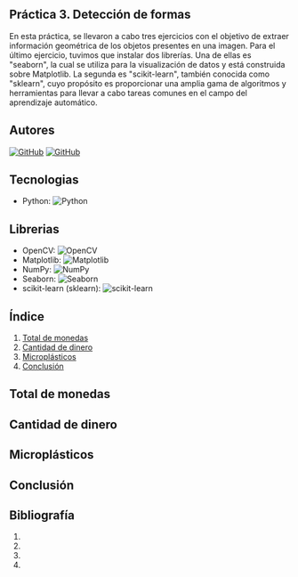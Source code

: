 ## Práctica 3. Detección de formas

En esta práctica, se llevaron a cabo tres ejercicios con el objetivo de extraer información geométrica de los objetos presentes en una imagen. Para el último ejercicio, tuvimos que instalar dos librerías. Una de ellas es "seaborn", la cual se utiliza para la visualización de datos y está construida sobre Matplotlib. La segunda es "scikit-learn", también conocida como "sklearn", cuyo propósito es proporcionar una amplia gama de algoritmos y herramientas para llevar a cabo tareas comunes en el campo del aprendizaje automático.

## Autores
[![GitHub](https://img.shields.io/badge/GitHub-Ana%20del%20Carmen%20Santana%20Ojeda-red?style=flat-square&logo=github)](https://github.com/AnaSantana016)
[![GitHub](https://img.shields.io/badge/GitHub-Pablo%20Santana-blue?style=flat-square&logo=github)](https://github.com/pablosanttanaa)

## Tecnologias
  -  Python: ![Python](https://img.shields.io/badge/Python-3.x-blue?style=flat-square&logo=python)

## Librerias 
  - OpenCV: ![OpenCV](https://img.shields.io/badge/OpenCV-Latest-brightgreen?style=flat-square&logo=opencv)
  - Matplotlib: ![Matplotlib](https://img.shields.io/badge/Matplotlib-Latest-yellow?style=flat-square&logo=matplotlib)
  - NumPy: ![NumPy](https://img.shields.io/badge/NumPy-Latest-blueviolet?style=flat-square&logo=numpy)
  - Seaborn: ![Seaborn](https://img.shields.io/badge/Seaborn-Latest-orange?style=flat-square&logo=seaborn)
  - scikit-learn (sklearn): ![scikit-learn](https://img.shields.io/badge/scikit--learn-Latest-blue?style=flat-square&logo=scikit-learn)


## Índice

1. [Total de monedas](#total-de-monedas)
2. [Cantidad de dinero](#cantidad-de-dinero)
3. [Microplásticos](#microplásticos)
4. [Conclusión](#conclusión)

## Total de monedas



## Cantidad de dinero



## Microplásticos



## Conclusión



## Bibliografía

1. []()
2. []()
3. []()
4. []()